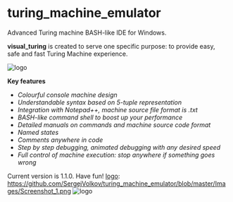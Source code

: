 # turing_machine_emulator
Advanced Turing machine BASH-like IDE for Windows.

**visual_turing** is created to serve one specific purpose: to provide easy, safe and fast Turing Machine experience.


[logo]: https://github.com/SergejVolkov/turing_machine_emulator/blob/master/Images/logo.png
![logo](/logo.png)

**Key features**

+ *Colourful console machine design*
+ *Understandable syntax based on 5-tuple representation*
+ *Integration with Notepad++, machine source file format is .txt*
+ *BASH-like command shell to boost up your performance*
+ *Detailed manuals on commands and machine source code format*
+ *Named states*
+ *Comments anywhere in code*
+ *Step by step debugging, animated debugging with any desired speed*
+ *Full control of machine execution: stop anywhere if something goes wrong*

Current version is 1.1.0. Have fun!
[logo]: https://github.com/SergejVolkov/turing_machine_emulator/blob/master/Images/Screenshot_1.png
![logo](/Screenshot_1.png)
